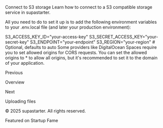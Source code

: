 Connect to S3 storage
Learn how to connect to a S3 compatible storage service in supastarter.

All you need to do to set it up is to add the following environment variables to your .env.local file (and later your production environment):


S3_ACCESS_KEY_ID="your-access-key"
S3_SECRET_ACCESS_KEY="your-secret-key"
S3_ENDPOINT="your-endpoint"
S3_REGION="your-region" # Optional, defaults to auto
Some providers like DigitalOcean Spaces require you to set allowed origins for CORS requests. You can set the allowed origins to * to allow all origins, but it's recommended to set it to the domain of your application.

Previous

Overview

Next

Uploading files

© 2025 supastarter. All rights reserved.

Featured on Startup Fame




